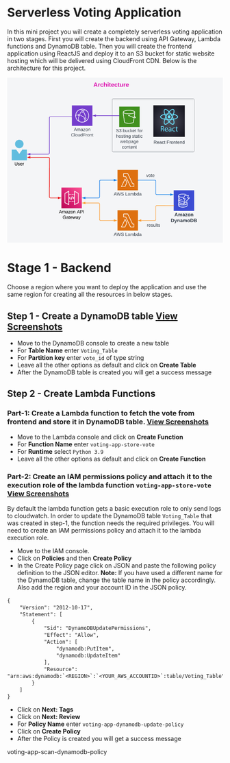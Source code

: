 # Serverless Voting Application

In this mini project you will create a completely serverless voting application in two stages. First you will create the backend using API Gateway, Lambda functions and DynamoDB table. Then you will create the frontend application using ReactJS and deploy it to an S3 bucket for static website hosting which will be delivered using CloudFront CDN. Below is the architecture for this project.

![Architecture](Architecture-ServerlessVotingApp.png)

# Stage 1 - Backend

Choose a region where you want to deploy the application and use the same region for creating all the resources in below stages.

## Step 1 - Create a DynamoDB table [View Screenshots](./02_LABINSTRUCTIONS/Stage1_Step1.md)

- Move to the DynamoDB console to create a new table
- For **Table Name** enter `Voting_Table`
- For **Partition key** enter `vote_id` of type string
- Leave all the other options as default and click on **Create Table**
- After the DynamoDB table is created you will get a success message

## Step 2 - Create Lambda Functions

### **Part-1: Create a Lambda function to fetch the vote from frontend and store it in DynamoDB table.** [View Screenshots](./02_LABINSTRUCTIONS/Stage1_Step2_Part1.md)

- Move to the Lambda console and click on **Create Function** 
- For **Function Name** enter `voting-app-store-vote`
- For **Runtime** select `Python 3.9`
- Leave all the other options as default and click on **Create Function**

### **Part-2:** Create an IAM permissions policy and attach it to the execution role of the lambda function `voting-app-store-vote` [View Screenshots](./02_LABINSTRUCTIONS/Stage1_Step2_Part2.md)

By default the lambda function gets a basic execution role to only send logs to cloudwatch. In order to update the DynamoDB table `Voting_Table` that was created in step-1, the function needs the required privileges. You will need to create an IAM permissions policy and attach it to the lambda execution role.

- Move to the IAM console.
- Click on **Policies** and then **Create Policy**
- In the Create Policy page click on JSON and paste the following policy definition to the JSON editor. **Note:** If you have used a different name for the DynamoDB table, change the table name in the policy accordingly. Also add the region and your account ID in the JSON policy.

```
{
    "Version": "2012-10-17",
    "Statement": [
        {
            "Sid": "DynamoDBUpdatePermissions",
            "Effect": "Allow",
            "Action": [
                "dynamodb:PutItem",
                "dynamodb:UpdateItem"
            ],
            "Resource": "arn:aws:dynamodb:`<REGION>`:`<YOUR_AWS_ACCOUNTID>`:table/Voting_Table"
        }
    ]
}
```

- Click on **Next: Tags**
- Click on **Next: Review**
- For **Policy Name** enter `voting-app-dynamodb-update-policy`
- Click on **Create Policy**
- After the Policy is created you will get a success message




voting-app-scan-dynamodb-policy

